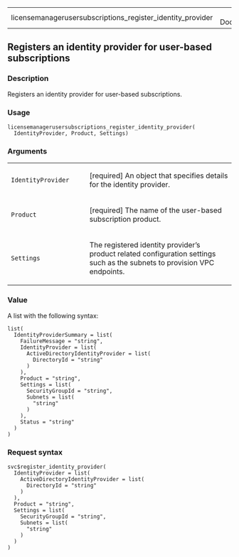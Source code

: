 <table style="width: 100%;">
<tbody>
<tr class="odd">
<td>licensemanagerusersubscriptions_register_identity_provider</td>
<td style="text-align: right;">R Documentation</td>
</tr>
</tbody>
</table>

## Registers an identity provider for user-based subscriptions

### Description

Registers an identity provider for user-based subscriptions.

### Usage

    licensemanagerusersubscriptions_register_identity_provider(
      IdentityProvider, Product, Settings)

### Arguments

<table>
<colgroup>
<col style="width: 35%" />
<col style="width: 65%" />
</colgroup>
<tbody>
<tr class="odd">
<td><code
id="licensemanagerusersubscriptions_register_identity_provider_:_IdentityProvider">IdentityProvider</code></td>
<td><p>[required] An object that specifies details for the identity
provider.</p></td>
</tr>
<tr class="even">
<td><code
id="licensemanagerusersubscriptions_register_identity_provider_:_Product">Product</code></td>
<td><p>[required] The name of the user-based subscription
product.</p></td>
</tr>
<tr class="odd">
<td><code
id="licensemanagerusersubscriptions_register_identity_provider_:_Settings">Settings</code></td>
<td><p>The registered identity provider’s product related configuration
settings such as the subnets to provision VPC endpoints.</p></td>
</tr>
</tbody>
</table>

### Value

A list with the following syntax:

    list(
      IdentityProviderSummary = list(
        FailureMessage = "string",
        IdentityProvider = list(
          ActiveDirectoryIdentityProvider = list(
            DirectoryId = "string"
          )
        ),
        Product = "string",
        Settings = list(
          SecurityGroupId = "string",
          Subnets = list(
            "string"
          )
        ),
        Status = "string"
      )
    )

### Request syntax

    svc$register_identity_provider(
      IdentityProvider = list(
        ActiveDirectoryIdentityProvider = list(
          DirectoryId = "string"
        )
      ),
      Product = "string",
      Settings = list(
        SecurityGroupId = "string",
        Subnets = list(
          "string"
        )
      )
    )
